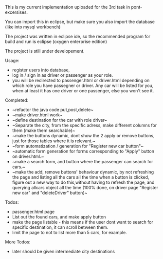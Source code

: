 

This is my current implementation uploaded for the 3rd task in pont-excersises.

You can import this in eclipse, but make sure you also import the database (like into mysql workbench)

The project was written in eclipse ide, so the recommended program for build and run is eclipse (oxygen enterprise edition)

The project is still under developement.

Usage:

  - register users into database,
  - log in / sign in as driver or passenger as your role.
  - you will be redirected to passenger.html or driver.html depending on which role you have passegner or driver. 
     Any car will be listed for you, when at least it has one driver or one passenger, else you won't see it.
  
Completed:
  - ~refactor the java code put,post,delete~
  - ~make driver.html work~
  - ~define destination for the car with role driver~ 
  - ~Separate the city, from the specific adress, make different columns for them (make them searchable)~
  - ~make the buttons dynamic, dont show the 2 apply or remove buttons, just for those tables where it is relevant.~
  - ~form automatization / generation for "Register new car button"~
  - ~automatic form generation for forms corresponding to "Apply" button on driver.html.~
  - ~make a search form, and button where the passenger can search for cars.~
  - ~make the add, remove buttons' behaviour dynamic, by not refreshing the page and listing all the cars all the time when a button is clicked, figure out a new way to do this,without having to refresh the page, and querying allcars object all the time (100% done, on driver page "Register new car" and "deleteDriver" button)~


Todos:
  - passenger.html page
  - List out the found cars, and make apply button
  - make the page listable - this means if the user dont want to search for specific destination, it can scroll between them.
  - limit the page to not to list more than 5 cars, for example.

More Todos:
  - later should be given intermediate city destinations
  
